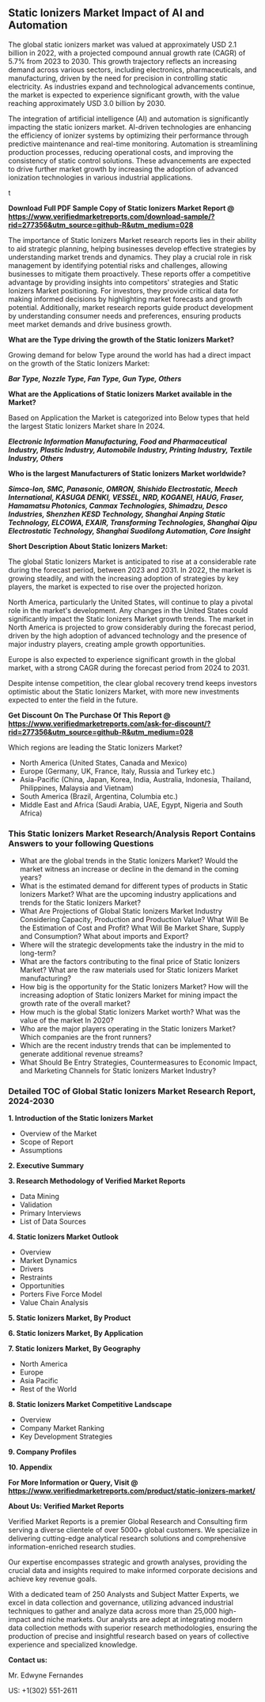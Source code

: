 <h2>Static Ionizers Market Impact of AI and Automation</h2><p>The global static ionizers market was valued at approximately USD 2.1 billion in 2022, with a projected compound annual growth rate (CAGR) of 5.7% from 2023 to 2030. This growth trajectory reflects an increasing demand across various sectors, including electronics, pharmaceuticals, and manufacturing, driven by the need for precision in controlling static electricity. As industries expand and technological advancements continue, the market is expected to experience significant growth, with the value reaching approximately USD 3.0 billion by 2030.</p><p>The integration of artificial intelligence (AI) and automation is significantly impacting the static ionizers market. AI-driven technologies are enhancing the efficiency of ionizer systems by optimizing their performance through predictive maintenance and real-time monitoring. Automation is streamlining production processes, reducing operational costs, and improving the consistency of static control solutions. These advancements are expected to drive further market growth by increasing the adoption of advanced ionization technologies in various industrial applications.</p>t</p><p id="" class=""><strong>Download Full PDF Sample Copy of Static Ionizers Market Report @ <a href="https://www.verifiedmarketreports.com/download-sample/?rid=277356&utm_source=github-R&utm_medium=028" target="_blank">https://www.verifiedmarketreports.com/download-sample/?rid=277356&utm_source=github-R&utm_medium=028</a></strong></p><p>The importance of&nbsp;Static Ionizers Market research reports lies in their ability to aid strategic planning, helping businesses develop effective strategies by understanding market trends and dynamics. They play a crucial role in risk management by identifying potential risks and challenges, allowing businesses to mitigate them proactively. These reports offer a competitive advantage by providing insights into competitors' strategies and Static Ionizers Market positioning. For investors, they provide critical data for making informed decisions by highlighting market forecasts and growth potential. Additionally, market research reports guide product development by understanding consumer needs and preferences, ensuring products meet market demands and drive business growth.</p><p><strong>What are the&nbsp;Type driving the growth of the Static Ionizers Market?</strong></p><p id="" class="">Growing demand for below Type around the world has had a direct impact on the growth of the Static Ionizers Market:</p><em><strong>Bar Type, Nozzle Type, Fan Type, Gun Type, Others</strong></em></p><strong>What are the&nbsp;Applications&nbsp;of Static Ionizers Market available in the Market?</strong></p><p id="" class="">Based on Application the Market is categorized into Below types that held the largest Static Ionizers Market share In 2024.</p><em><strong>Electronic Information Manufacturing, Food and Pharmaceutical Industry, Plastic Industry, Automobile Industry, Printing Industry, Textile Industry, Others</strong></em></p><strong>Who is the largest Manufacturers of Static Ionizers Market worldwide?</strong></p><p><em><strong>Simco-Ion, SMC, Panasonic, OMRON, Shishido Electrostatic, Meech International, KASUGA DENKI, VESSEL, NRD, KOGANEI, HAUG, Fraser, Hamamatsu Photonics, Canmax Technologies, Shimadzu, Desco Industries, Shenzhen KESD Technology, Shanghai Anping Static Technology, ELCOWA, EXAIR, Transforming Technologies, Shanghai Qipu Electrostatic Technology, Shanghai Suodilong Automation, Core Insight</strong></em></p><p id="" class=""><strong>Short Description About Static Ionizers Market:</strong></p><p>The global Static Ionizers Market is anticipated to rise at a considerable rate during the forecast period, between 2023 and 2031. In 2022, the market is growing steadily, and with the increasing adoption of strategies by key players, the market is expected to rise over the projected horizon.</p><p>North America, particularly the United States, will continue to play a pivotal role in the market's development. Any changes in the United States could significantly impact the Static Ionizers Market growth trends. The market in North America is projected to grow considerably during the forecast period, driven by the high adoption of advanced technology and the presence of major industry players, creating ample growth opportunities.</p><p>Europe is also expected to experience significant growth in the global market, with a strong CAGR during the forecast period from 2024 to 2031.</p><p>Despite intense competition, the clear global recovery trend keeps investors optimistic about the Static Ionizers Market, with more new investments expected to enter the field in the future.</p><p id="" class=""><strong>Get Discount On The Purchase Of This Report @ <a href="https://www.verifiedmarketreports.com/ask-for-discount/?rid=277356&utm_source=github-R&utm_medium=028" target="_blank">https://www.verifiedmarketreports.com/ask-for-discount/?rid=277356&utm_source=github-R&utm_medium=028</a></strong></p>Which regions are leading the Static Ionizers Market?</p><ul><li>North America (United States, Canada and Mexico)</li><li>Europe (Germany, UK, France, Italy, Russia and Turkey etc.)</li><li>Asia-Pacific (China, Japan, Korea, India, Australia, Indonesia, Thailand, Philippines, Malaysia and Vietnam)</li><li>South America (Brazil, Argentina, Columbia etc.)</li><li>Middle East and Africa (Saudi Arabia, UAE, Egypt, Nigeria and South Africa)</li></ul><h3 id="" class="">This Static Ionizers Market Research/Analysis Report Contains Answers to your following Questions</h3><ul><li>What are the global trends in the Static Ionizers Market? Would the market witness an increase or decline in the demand in the coming years?</li><li>What is the estimated demand for different types of products in Static Ionizers Market? What are the upcoming industry applications and trends for the Static Ionizers Market?</li><li>What Are Projections of Global Static Ionizers Market Industry Considering Capacity, Production and Production Value? What Will Be the Estimation of Cost and Profit? What Will Be Market Share, Supply and Consumption? What about imports and Export?</li><li>Where will the strategic developments take the industry in the mid to long-term?</li><li>What are the factors contributing to the final price of Static Ionizers Market? What are the raw materials used for Static Ionizers Market manufacturing?</li><li>How big is the opportunity for the Static Ionizers Market? How will the increasing adoption of Static Ionizers Market for mining impact the growth rate of the overall market?</li><li>How much is the global Static Ionizers Market worth? What was the value of the market In 2020?</li><li>Who are the major players operating in the Static Ionizers Market? Which companies are the front runners?</li><li>Which are the recent industry trends that can be implemented to generate additional revenue streams?</li><li>What Should Be Entry Strategies, Countermeasures to Economic Impact, and Marketing Channels for Static Ionizers Market Industry?</li></ul><h3 id="" class="">Detailed TOC of Global Static Ionizers Market Research Report, 2024-2030</h3><p id="" class=""><strong>1. Introduction of the Static Ionizers Market</strong></p><ul><li>Overview of the Market</li><li>Scope of Report</li><li>Assumptions</li></ul><p id="" class=""><strong>2. Executive Summary</strong></p><p id="" class=""><strong>3. Research Methodology of Verified Market Reports</strong></p><ul><li>Data Mining</li><li>Validation</li><li>Primary Interviews</li><li>List of Data Sources</li></ul><p id="" class=""><strong>4. Static Ionizers Market Outlook</strong></p><ul><li>Overview</li><li>Market Dynamics</li><li>Drivers</li><li>Restraints</li><li>Opportunities</li><li>Porters Five Force Model</li><li>Value Chain Analysis</li></ul><p id="" class=""><strong>5. Static Ionizers Market, By Product</strong></p><p id="" class=""><strong>6. Static Ionizers Market, By Application</strong></p><p id="" class=""><strong>7. Static Ionizers Market, By Geography</strong></p><ul><li>North America</li><li>Europe</li><li>Asia Pacific</li><li>Rest of the World</li></ul><p id="" class=""><strong>8. Static Ionizers Market Competitive Landscape</strong></p><ul><li>Overview</li><li>Company Market Ranking</li><li>Key Development Strategies</li></ul><p id="" class=""><strong>9. Company Profiles</strong></p><p id="" class=""><strong>10. Appendix</strong></p><p id="" class=""><strong>For More Information or Query, Visit @ <a href="https://www.verifiedmarketreports.com/product/static-ionizers-market/" target="_blank">https://www.verifiedmarketreports.com/product/static-ionizers-market/</a></strong></p><p id="" class=""><strong>About Us: Verified Market Reports</strong></p><p id="" class="">Verified Market Reports is a premier Global Research and Consulting firm serving a diverse clientele of over 5000+ global customers. We specialize in delivering cutting-edge analytical research solutions and comprehensive information-enriched research studies.</p><p id="" class="">Our expertise encompasses strategic and growth analyses, providing the crucial data and insights required to make informed corporate decisions and achieve key revenue goals.</p><p id="" class="">With a dedicated team of 250 Analysts and Subject Matter Experts, we excel in data collection and governance, utilizing advanced industrial techniques to gather and analyze data across more than 25,000 high-impact and niche markets. Our analysts are adept at integrating modern data collection methods with superior research methodologies, ensuring the production of precise and insightful research based on years of collective experience and specialized knowledge.</p><p id="" class=""><strong>Contact us:</strong></p><p id="" class="">Mr. Edwyne Fernandes</p><p id="" class="">US: +1(302) 551-2611</p>